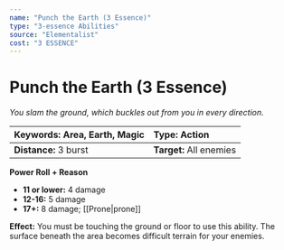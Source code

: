 ```yaml
---
name: "Punch the Earth (3 Essence)"
type: "3-essence Abilities"
source: "Elementalist"
cost: "3 ESSENCE"
---
```


# Punch the Earth (3 Essence)

*You slam the ground, which buckles out from you in every direction.*

| **Keywords:** Area, Earth, Magic | **Type:** Action |
| :-- | :-- |
| **Distance:** 3 burst | **Target:** All enemies |

**Power Roll + Reason**

- **11 or lower:** 4 damage
- **12-16:** 5 damage
- **17+:** 8 damage; [[Prone|prone]]

**Effect:** You must be touching the ground or floor to use this ability. The surface beneath the area becomes difficult terrain for your enemies.
